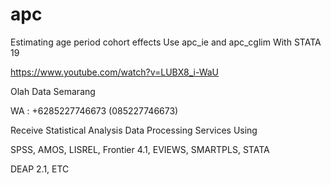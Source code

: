 # apc
Estimating age period cohort effects Use apc_ie and apc_cglim With STATA 19

https://www.youtube.com/watch?v=LUBX8_i-WaU

Olah Data Semarang

WA : +6285227746673 (085227746673)

Receive Statistical Analysis Data Processing Services Using

SPSS, AMOS, LISREL, Frontier 4.1, EVIEWS, SMARTPLS, STATA

DEAP 2.1, ETC
